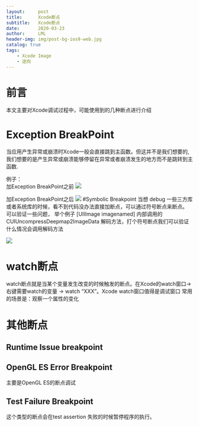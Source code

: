 ```yaml
---
layout:     post
title:      Xcode断点
subtitle:   Xcode断点
date:       2020-03-23
author:     LML
header-img: img/post-bg-ios9-web.jpg
catalog: true
tags:
    - Xcode Image
    - 逆向
---
```


# 前言
本文主要对Xcode调试过程中，可能使用到的几种断点进行介绍

# Exception BreakPoint
当应用产生异常或崩溃时Xcode一般会直接跳到主函数。但这并不是我们想要的, 我们想要的是产生异常或崩溃能够停留在异常或者崩溃发生的地方而不是跳转到主函数.  

例子：  
加Exception BreakPoint之前
![](https://pic.downk.cc/item/5ea96aecc2a9a83be552eb4e.jpg)

加Exception BreakPoint之后
![](https://pic.downk.cc/item/5ea96a88c2a9a83be5529580.jpg)
#Symbolic Breakpoint
当想 debug 一些三方库或者系统库的时候，看不到代码没办法直接加断点，可以通过符号断点来断点。
可以验证一些问题，
举个例子
[UIIImage imagenamed] 内部调用的 CUIUncompressDeepmap2ImageData 解码方法，打个符号断点我们可以验证什么情况会调用解码方法

![](https://pic.downk.cc/item/5ea96cddc2a9a83be5550585.jpg)

# watch断点
watch断点就是当某个变量发生改变的时候触发的断点。在Xcode的watch窗口-> 右键需要watch的变量 -> watch “XXX”。Xcode watch窗口值得是调试窗口
常用的场景是：观察一个属性的变化
# 其他断点
## Runtime Issue breakpoint
## OpenGL ES Error Breakpoint  
主要是OpenGL ES的断点调试
## Test Failure Breakpoint  
这个类型的断点会在test assertion 失败的时候暂停程序的执行。




